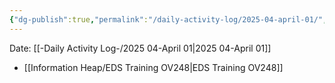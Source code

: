 ```yaml
---
{"dg-publish":true,"permalink":"/daily-activity-log/2025-04-april-01/","noteIcon":"","created":"2025-07-07T14:23:43.265-05:00"}
---
```


Date: [[-Daily Activity Log-/2025 04-April 01\|2025 04-April 01]]

- [[Information Heap/EDS Training OV248\|EDS Training OV248]]